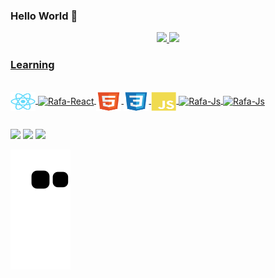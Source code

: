 ### Hello World 👋

<div align="center">
  <a href="https://github.com/riquenaru">
  <img height="180em" src="https://github-readme-stats.vercel.app/api?username=riquenaru&show_icons=true&theme=codeSTACKr&include_all_commits=true&count_private=true"/>
  <img height="180em" src="https://github-readme-stats.vercel.app/api/top-langs/?username=riquenaru&layout=compact&langs_count=7&theme=codeSTACKr"/>
</div>

  ### Learning 

<div style="display: inline_block"><br>
  
  <img align="center" alt="Rafa-React" height="30" width="40" src="https://raw.githubusercontent.com/devicons/devicon/master/icons/react/react-original.svg">
  <img align="center" alt="Rafa-React" height="30" width="35" src="https://img.icons8.com/fluency/48/000000/node-js.png"/>
  <img align="center" alt="Rafa-HTML" height="30" width="40" src="https://raw.githubusercontent.com/devicons/devicon/master/icons/html5/html5-original.svg">
  <img align="center" alt="Rafa-CSS" height="30" width="40" src="https://raw.githubusercontent.com/devicons/devicon/master/icons/css3/css3-original.svg">
  <img align="center" alt="Rafa-Js" height="30" width="40" src="https://raw.githubusercontent.com/devicons/devicon/master/icons/javascript/javascript-plain.svg">
  <img align="center" alt="Rafa-Js" height="37" width="35" src="https://img.icons8.com/color/48/228BE6/java-coffee-cup-logo--v1.png"/>
  <img align="center" alt="Rafa-Js" height="30" width="35" src="https://img.icons8.com/color/48/000000/mysql-logo.png"/>
</div>

##
<div>

  <a href="https://instagram.com/hertziick" target="_blank"><img src="https://img.shields.io/badge/-Instagram-%23E4405F?style=for-the-badge&logo=instagram&logoColor=white" target="_blank"></a>
  <a href = "mailto:oliveirahenriquegc@gmail.com"><img src="https://img.shields.io/badge/-Gmail-%23333?style=for-the-badge&logo=gmail&logoColor=white" target="_blank"></a>
  <a href="https://www.linkedin.com/in/tavareshenriquegc/" target="_blank"><img src="https://img.shields.io/badge/-LinkedIn-%230077B5?style=for-the-badge&logo=linkedin&logoColor=white" target="_blank"></a> 

  
</div>

  ![snake gif](https://github.com/riquenaru/riquenaru/blob/output/github-contribution-grid-snake.svg)

